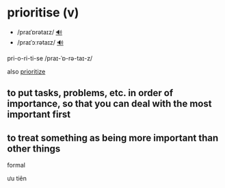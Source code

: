 # prioritise (v)

- /praɪˈɒrətaɪz/ [🔊](https://www.oxfordlearnersdictionaries.com/media/english/uk_pron/b/bel/belon/belonging__gb_1.mp3)
- /praɪˈɔːrətaɪz/ [🔊](https://www.oxfordlearnersdictionaries.com/media/english/uk_pron/b/bel/belon/belonging__gb_1.mp3)

pri-o-ri-ti-se /praɪ-ˈɒ-rə-taɪ-z/

also [prioritize]()

## to put tasks, problems, etc. in order of importance, so that you can deal with the most important first



## to treat something as being more important than other things

formal

ưu tiên